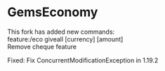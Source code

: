 # GemsEconomy  
This fork has added new commands:  
feature:/eco giveall [currency] [amount]  
Remove cheque feature  


Fixed:
Fix ConcurrentModificationException in 1.19.2  
